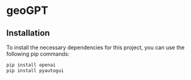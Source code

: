 # geoGPT

## Installation

To install the necessary dependencies for this project, you can use the following pip commands:

```bash
pip install openai
pip install pyautogui
